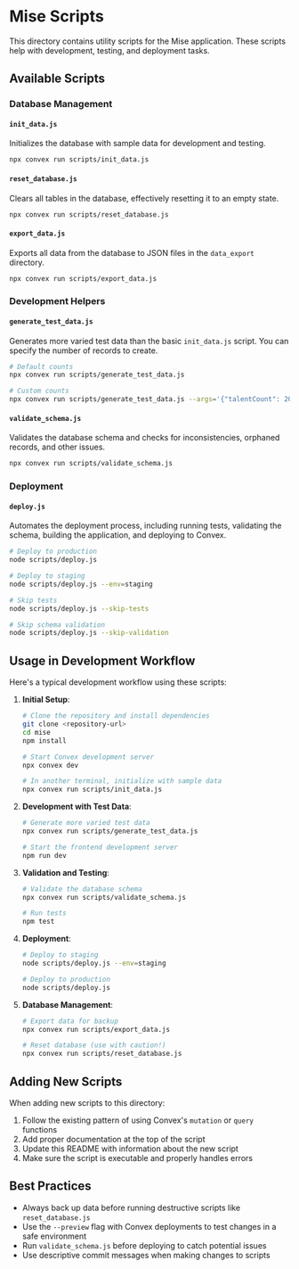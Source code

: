 # Mise Scripts

This directory contains utility scripts for the Mise application. These scripts help with development, testing, and deployment tasks.

## Available Scripts

### Database Management

#### `init_data.js`
Initializes the database with sample data for development and testing.

```bash
npx convex run scripts/init_data.js
```

#### `reset_database.js`
Clears all tables in the database, effectively resetting it to an empty state.

```bash
npx convex run scripts/reset_database.js
```

#### `export_data.js`
Exports all data from the database to JSON files in the `data_export` directory.

```bash
npx convex run scripts/export_data.js
```

### Development Helpers

#### `generate_test_data.js`
Generates more varied test data than the basic `init_data.js` script. You can specify the number of records to create.

```bash
# Default counts
npx convex run scripts/generate_test_data.js

# Custom counts
npx convex run scripts/generate_test_data.js --args='{"talentCount": 20, "teamsCount": 10, "jobPostingsPerTeam": 3, "applicationsCount": 30}'
```

#### `validate_schema.js`
Validates the database schema and checks for inconsistencies, orphaned records, and other issues.

```bash
npx convex run scripts/validate_schema.js
```

### Deployment

#### `deploy.js`
Automates the deployment process, including running tests, validating the schema, building the application, and deploying to Convex.

```bash
# Deploy to production
node scripts/deploy.js

# Deploy to staging
node scripts/deploy.js --env=staging

# Skip tests
node scripts/deploy.js --skip-tests

# Skip schema validation
node scripts/deploy.js --skip-validation
```

## Usage in Development Workflow

Here's a typical development workflow using these scripts:

1. **Initial Setup**:
   ```bash
   # Clone the repository and install dependencies
   git clone <repository-url>
   cd mise
   npm install
   
   # Start Convex development server
   npx convex dev
   
   # In another terminal, initialize with sample data
   npx convex run scripts/init_data.js
   ```

2. **Development with Test Data**:
   ```bash
   # Generate more varied test data
   npx convex run scripts/generate_test_data.js
   
   # Start the frontend development server
   npm run dev
   ```

3. **Validation and Testing**:
   ```bash
   # Validate the database schema
   npx convex run scripts/validate_schema.js
   
   # Run tests
   npm test
   ```

4. **Deployment**:
   ```bash
   # Deploy to staging
   node scripts/deploy.js --env=staging
   
   # Deploy to production
   node scripts/deploy.js
   ```

5. **Database Management**:
   ```bash
   # Export data for backup
   npx convex run scripts/export_data.js
   
   # Reset database (use with caution!)
   npx convex run scripts/reset_database.js
   ```

## Adding New Scripts

When adding new scripts to this directory:

1. Follow the existing pattern of using Convex's `mutation` or `query` functions
2. Add proper documentation at the top of the script
3. Update this README with information about the new script
4. Make sure the script is executable and properly handles errors

## Best Practices

- Always back up data before running destructive scripts like `reset_database.js`
- Use the `--preview` flag with Convex deployments to test changes in a safe environment
- Run `validate_schema.js` before deploying to catch potential issues
- Use descriptive commit messages when making changes to scripts

